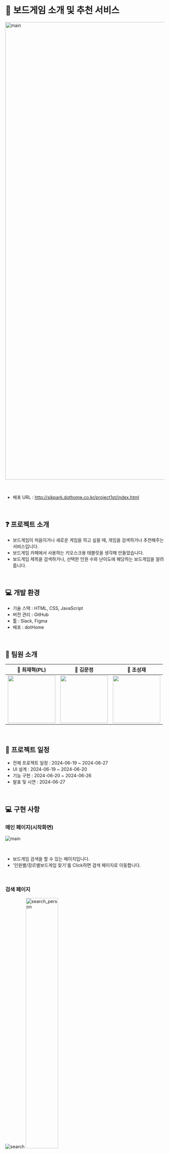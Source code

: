 # 📖 보드게임 소개 및 추천 서비스
<a href="http://sikpark.dothome.co.kr/project1st/index.html"><img width="1444" alt="main" src="https://github.com/user-attachments/assets/1807d5b1-1bd9-4e22-acbe-85af2cb6cb0a"/></a>

<br>

- 배포 URL : http://sikpark.dothome.co.kr/project1st/index.html

<br>

## ❓ 프로젝트 소개

- 보드게임이 처음이거나 새로운 게임을 하고 싶을 때, 게임을 검색하거나 추천해주는 서비스입니다.
- 보드게임 카페에서 사용하는 키오스크용 태블릿을 생각해 만들었습니다.
- 보드게임 제목을 검색하거나, 선택한 인원 수와 난이도에 해당하는 보드게임을 알려줍니다.

<br>

## 💻 개발 환경

- 기술 스택 : HTML, CSS, JavaScript
- 버전 관리 : GitHub
- 툴 : Slack, Figma
- 배포 : dotHome

<br>

## 👤 팀원 소개

| 🦖 최재혁(PL) | 🐬 김문정 | 🐥 조성재 |
| ------------ | ------ | ------ |
| <a href="https://github.com/scn2930" target="_blank"><img src="https://github.com/user-attachments/assets/611de94d-0c84-47b7-b396-1a8ad2793544" width="150" height="150"></a> | <a href="https://github.com/segretoo" target="_blank"><img src="https://avatars.githubusercontent.com/u/171138574?v=4" width="150" height="150"></a> | <a href="https://github.com/gogumastick" target="_blank"><img src="https://avatars.githubusercontent.com/u/171139430?v=4" width="150" height="150"></a> |
<br>

## 📅 프로젝트 일정

- 전체 프로젝트 일정 : 2024-06-19 ~ 2024-06-27
- UI 설계 : 2024-06-19 ~ 2024-06-20
- 기능 구현 : 2024-06-20 ~ 2024-06-26
- 발표 및 시연 : 2024-06-27

<br>

## 💻 구현 사항

### 메인 페이지(시작화면)
<a><img src="https://github.com/user-attachments/assets/1807d5b1-1bd9-4e22-acbe-85af2cb6cb0a" alt="main"/></a>

<br>

- 보드게임 검색을 할 수 있는 페이지입니다.
- '인원별/장르별보드게임 찾기'를 Click하면 검색 페이지로 이동합니다.

<br>

### 검색 페이지
<a><img src="https://github.com/user-attachments/assets/d0d74a43-f40c-4255-97c9-018c672592dc" alt="search"/></a>
<span><img width="45%" src="https://github.com/user-attachments/assets/0526618b-00f1-4269-a029-9aa2e1c0f85c" alt="search_person"/></span>
<span><img width="45%" src="https://github.com/user-attachments/assets/fea869c3-90b7-4212-b5f7-7493b761a3f0" alt="search_level"/></span>

<br>

- 인원 : 게임 인원수 데이터에 포함되는 게임들을 includes 메서드 사용해  filteredGames 배열에 저장
- 난이도 : filteredGames에 있는 게임중에서 filter 메서드를 사용

<br>

### 검색 기능
<a><img src="https://github.com/user-attachments/assets/f7f8823a-41ae-497e-b09b-75f0017a5682" alt="search_gif"/></a>


- 게임 데이터들 중에서 검색한 내용을 포함하고 있는 모든 게임 리스트를 보여주는 filterGames 함수 생성
- 메인 페이지에서 검색한 내용을 검색 페이지에서 URLSearchParams를 이용해 검색 키워드를 추출 후 filterGames 호출



